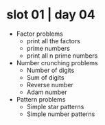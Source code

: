 # slot 01 | day 04

- Factor problems
  - print all the factors
  - prime numbers
  - print all n prime numbers
- Number crunching problems
  - Number of digits
  - Sum of digits
  - Reverse number
  - Adam number
- Pattern problems
  - Simple star patterns
  - Simple number patterns
